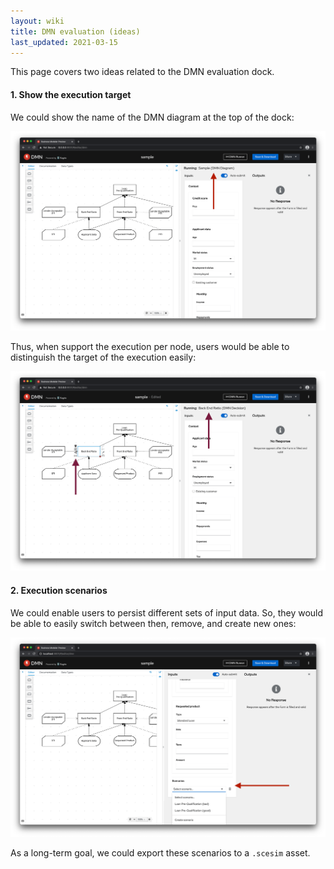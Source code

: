 ```yaml
---
layout: wiki
title: DMN evaluation (ideas)
last_updated: 2021-03-15
---
```


This page covers two ideas related to the DMN evaluation dock.

#### 1. Show the execution target

We could show the name of the DMN diagram at the top of the dock:

![Diagram Execution](diagram_execution.png)

Thus, when support the execution per node, users would be able to distinguish the target of the execution easily:

![Decision Execution](decision_execution.png)


#### 2. Execution scenarios

We could enable users to persist different sets of input data. So, they would be able to easily switch between then, remove, and create new ones:

![Scenarios](scenarios.png)

As a long-term goal, we could export these scenarios to a `.scesim` asset.
